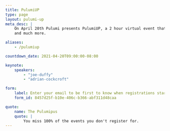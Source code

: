 ```yaml
---
title: PulumiUP
type: page
layout: pulumi-up
meta_desc: |
    On April 20th Pulumi presents PulumiUP, a 2 hour virtual event that will feature product updates, company news,
    and much more.

aliases:
    - /pulumiup

countdown_date: 2021-04-20T09:00:00-08:00

keynote:
    speakers:
        - "joe-duffy"
        - "adrian-cockcroft"

form:
    label: Enter your email to be first to know when registrations starts
    form_id: 8457d25f-b10e-406c-b366-abf311d48caa

quote:
    name: The Pulumipus
    quote: |
        You miss 100% of the events you don't register for.
---
```

